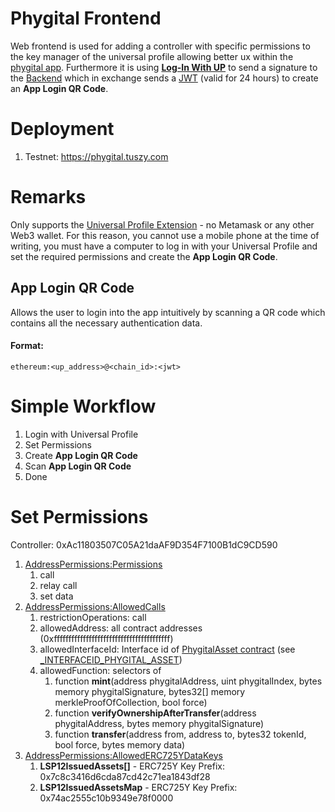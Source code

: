 # Phygital Frontend

Web frontend is used for adding a controller with specific permissions to the key manager of the universal profile allowing better ux within the [phygital app](https://github.com/Tuszy/phygital-app). Furthermore it is using [**Log-In With UP**](https://docs.lukso.tech/learn/dapp-developer/siwe/) to send a signature to the [Backend](https://github.com/Tuszy/phygital-backend) which in exchange sends a [JWT](https://jwt.io/) (valid for 24 hours) to create an **App Login QR Code**.

# Deployment
1. Testnet: https://phygital.tuszy.com

# Remarks
Only supports the [Universal Profile Extension](https://docs.lukso.tech/guides/browser-extension/install-browser-extension/) - no Metamask or any other Web3 wallet. For this reason, you cannot use a mobile phone at the time of writing, you must have a computer to log in with your Universal Profile and set the required permissions and create the **App Login QR Code**.

## App Login QR Code
Allows the user to login into the app intuitively by scanning a QR code which contains all the necessary authentication data.
#### Format:
```
ethereum:<up_address>@<chain_id>:<jwt>
```

# Simple Workflow

1. Login with Universal Profile
2. Set Permissions
3. Create **App Login QR Code**
4. Scan **App Login QR Code**
5. Done

# Set Permissions

Controller: 0xAc11803507C05A21daAF9D354F7100B1dC9CD590

1. [AddressPermissions:Permissions](https://github.com/lukso-network/LIPs/blob/main/LSPs/LSP-6-KeyManager.md#addresspermissionspermissionsaddress)
   1. call
   2. relay call
   3. set data
2. [AddressPermissions:AllowedCalls](https://github.com/lukso-network/LIPs/blob/main/LSPs/LSP-6-KeyManager.md#addresspermissionsallowedcallsaddress)
   1. restrictionOperations: call
   2. allowedAddress: all contract addresses (0xffffffffffffffffffffffffffffffffffffffff)
   3. allowedInterfaceId: Interface id of [PhygitalAsset contract](https://github.com/Tuszy/phygital-smart-contract/blob/main/contracts/PhygitalAsset.sol) (see [_INTERFACEID_PHYGITAL_ASSET](https://github.com/Tuszy/phygital-smart-contract/blob/main/contracts/PhygitalAssetConstants.sol))
   4. allowedFunction: selectors of
      1. function **mint**(address phygitalAddress, uint phygitalIndex, bytes memory phygitalSignature, bytes32[] memory merkleProofOfCollection, bool force)
      2. function **verifyOwnershipAfterTransfer**(address phygitalAddress, bytes memory phygitalSignature)
      3. function **transfer**(address from, address to, bytes32 tokenId, bool force, bytes memory data)
3. [AddressPermissions:AllowedERC725YDataKeys](https://github.com/lukso-network/LIPs/blob/main/LSPs/LSP-6-KeyManager.md#addresspermissionsallowederc725ydatakeysaddress)
   1. **LSP12IssuedAssets[]** - ERC725Y Key Prefix: 0x7c8c3416d6cda87cd42c71ea1843df28
   2. **LSP12IssuedAssetsMap** - ERC725Y Key Prefix: 0x74ac2555c10b9349e78f0000 